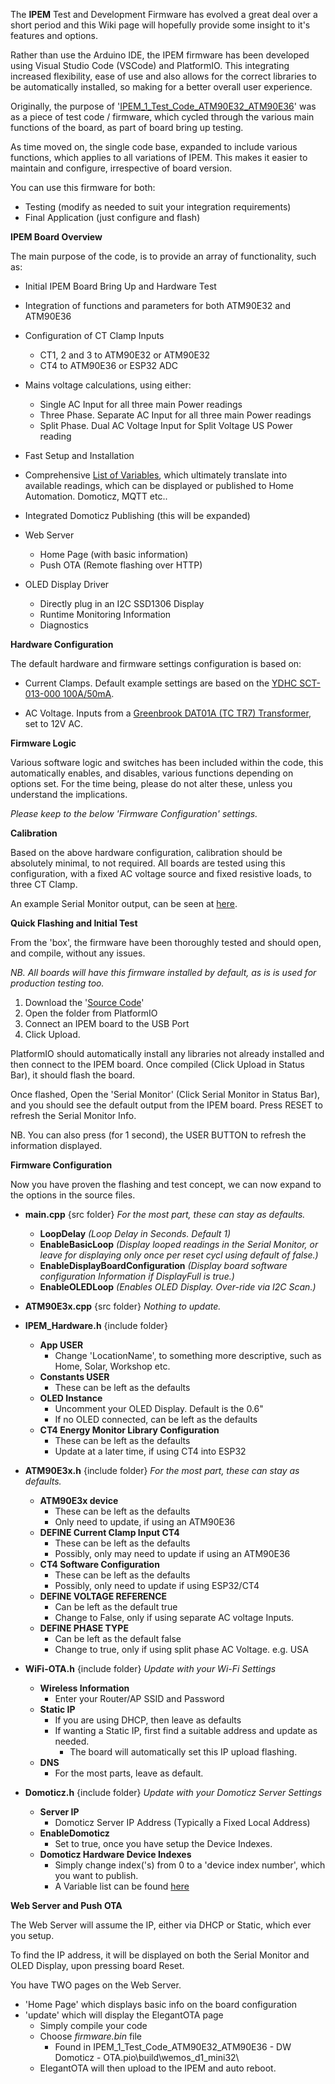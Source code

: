 The **IPEM** Test and Development Firmware has evolved a great deal over a short period and this Wiki page will hopefully provide some insight to it's features and options.

Rather than use the Arduino IDE, the IPEM firmware has been developed using Visual Studio Code (VSCode) and PlatformIO.  This integrating increased flexibility, ease of use and also allows for the correct libraries to be automatically installed, so making for a better overall user experience.

Originally, the purpose of '[IPEM_1_Test_Code_ATM90E32_ATM90E36](https://github.com/DitroniX/IPEM-IoT-Power-Energy-Monitor/tree/main/Code/IPEM_1_Test_Code_ATM90E32_ATM90E36)' was as a piece of test code / firmware, which cycled through the various main functions of the board, as part of board bring up testing.

As time moved on, the single code base, expanded to include various functions, which applies to all variations of IPEM.  This makes it easier to maintain and configure, irrespective of board version.

You can use this firmware for both:
* Testing (modify as needed to suit your integration requirements)
* Final Application (just configure and flash)


**IPEM Board Overview**

The main purpose of the code, is to provide an array of functionality, such as:

* Initial IPEM Board Bring Up and Hardware Test 
* Integration of functions and parameters for both ATM90E32 and ATM90E36
* Configuration of CT Clamp Inputs
	- CT1, 2 and 3 to ATM90E32 or ATM90E32
	- CT4 to ATM90E36 or ESP32 ADC
	
* Mains voltage calculations, using either:
	- Single AC Input for all three main Power readings
	- Three Phase.  Separate AC Input for all three main Power readings
	* Split Phase. Dual AC Voltage  Input for Split Voltage US Power reading
	
* Fast Setup and Installation
	
* Comprehensive [List of Variables](https://github.com/DitroniX/IPEM-IoT-Power-Energy-Monitor/wiki/IPEM-Variables-and-Functions), which ultimately translate into available readings, which can be displayed or published to Home Automation.  Domoticz, MQTT etc..  
* Integrated Domoticz Publishing (this will be expanded)
* Web Server
	- Home Page (with basic information)
	- Push OTA (Remote flashing over HTTP)
	
* OLED Display Driver
	- Directly plug in an I2C SSD1306 Display
	* Runtime Monitoring Information
	* Diagnostics
	

**Hardware Configuration**

The default hardware and firmware settings configuration is based on:

* Current Clamps.  Default example settings are based on the [YDHC SCT-013-000 100A/50mA](https://ditronix.net/shop/yhdc-current-transformer-sct-013-000-100a-50ma/).

* AC Voltage.  Inputs from a [Greenbrook DAT01A (TC TR7) Transformer](https://www.greenbrook.co.uk/dat01a), set to 12V AC.

**Firmware Logic**

Various software logic and switches has been included within the code, this automatically enables, and disables, various functions depending on options set.  For the time being, please do not alter these, unless you understand the implications.  

*Please keep to the below 'Firmware Configuration' settings.*


**Calibration**

Based on the above hardware configuration, calibration should be absolutely minimal, to not required.  All boards are tested using this configuration, with a fixed AC voltage source and fixed resistive loads, to three CT Clamp.

An example Serial Monitor output, can be seen at [here](https://github.com/DitroniX/IPEM-IoT-Power-Energy-Monitor/wiki/IPEM-Serial-Monitor-Example).


**Quick Flashing and Initial Test**

From the 'box', the firmware have been thoroughly tested and should open, and compile, without any issues.  

*NB. All boards will have this firmware installed by default, as is is used for production testing too.*

1) Download the '[Source Code](https://github.com/DitroniX/IPEM-IoT-Power-Energy-Monitor/tree/main/Code/IPEM_1_Test_Code_ATM90E32_ATM90E36)'
2) Open the folder from PlatformIO
3) Connect an IPEM board to the USB Port
4) Click Upload.

PlatformIO should automatically install any libraries not already installed and then connect to the IPEM board.  Once compiled (Click Upload in Status Bar), it should flash the board.

Once flashed, Open the 'Serial Monitor' (Click Serial Monitor in Status Bar), and you should see the default output from the IPEM board.  Press RESET to refresh the Serial Monitor Info.

NB.  You can also press (for 1 second), the USER BUTTON to refresh the information displayed.

**Firmware Configuration**

Now you have proven the flashing and test concept, we can now expand to the options in the source files.

* **main.cpp** {src folder}	*For the most part, these can stay as defaults.*
	* **LoopDelay**  *(Loop Delay in Seconds.  Default 1)*
	* **EnableBasicLoop** *(Display looped readings in the Serial Monitor, or leave for displaying only once per reset cycl using default of false.)*
	* **EnableDisplayBoardConfiguration**  *(Display board software configuration Information if DisplayFull is true.)*
	* **EnableOLEDLoop** *(Enables OLED Display.  Over-ride via I2C Scan.)*
	
* **ATM90E3x.cpp** {src folder} *Nothing to update.*

* **IPEM_Hardware.h** {include folder}
	* **App USER**
		* Change 'LocationName', to something more descriptive, such as Home, Solar, Workshop etc.
	* **Constants USER**
		* These can be left as the defaults
	* **OLED Instance**
		* Uncomment your OLED Display.  Default is the 0.6"
		* If no OLED connected, can be left as the defaults 
	* **CT4 Energy Monitor Library Configuration**
		* These can be left as the defaults
		* Update at a later time, if using CT4 into ESP32
		
* **ATM90E3x.h** {include folder} *For the most part, these can stay as defaults.*
	* **ATM90E3x device**
		* These can be left as the defaults
		* Only need to update, if using an ATM90E36		
	* **DEFINE Current Clamp Input CT4**
		* These can be left as the defaults
		* Possibly, only may need to update if using an ATM90E36		
	* **CT4 Software Configuration**
		* These can be left as the defaults
		* Possibly, only need to update if using ESP32/CT4
	* **DEFINE VOLTAGE REFERENCE**
		* Can be left as the default true
		* Change to False, only if using separate AC voltage Inputs.	
	* **DEFINE PHASE TYPE**
		* Can be left as the default false
		* Change to true, only if using split phase AC Voltage. e.g. USA					

* **WiFi-OTA.h** {include folder} *Update with your Wi-Fi Settings*
	* **Wireless Information**
		* Enter your Router/AP SSID and Password
	* **Static IP**
		* If you are using DHCP, then leave as defaults
		* If wanting a Static IP, first find a suitable address and update as needed.
			- The board will automatically set this IP upload flashing.
	* **DNS**
		* For the most parts, leave as default.
* **Domoticz.h** {include folder} *Update with your Domoticz Server Settings*
	* **Server IP**
		- Domoticz Server IP Address (Typically a Fixed Local Address)
	* **EnableDomoticz**
		- Set to true, once you have setup the Device Indexes.
	* **Domoticz Hardware Device Indexes**
		- Simply change index('s) from 0 to a 'device index number', which you want to publish.
		- A Variable list can be found [here](https://github.com/DitroniX/IPEM-IoT-Power-Energy-Monitor/wiki/Domoticz-Variables)
						
**Web Server and Push OTA**			

The Web Server will assume the IP, either via DHCP or Static, which ever you setup.

To find the IP address, it will be displayed on both the Serial Monitor and OLED Display, upon pressing board Reset.			

You have TWO pages on the Web Server.

* 'Home Page' which displays basic info on the board configuration
* 'update' which will display the ElegantOTA page
	- Simply compile your code
	- Choose *firmware.bin* file
		+ Found in IPEM_1_Test_Code_ATM90E32_ATM90E36 - DW Domoticz - OTA\.pio\build\wemos_d1_mini32\
	- ElegantOTA will then upload to the IPEM and auto reboot.
		
